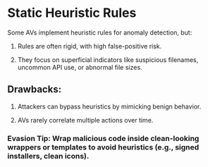 # Static Heuristic Rules

Some AVs implement heuristic rules for anomaly detection, but:

1) Rules are often rigid, with high false-positive risk.

2) They focus on superficial indicators like suspicious filenames, uncommon API use, or abnormal file sizes.

## Drawbacks:

1) Attackers can bypass heuristics by mimicking benign behavior.

2) AVs rarely correlate multiple actions over time.

### Evasion Tip: Wrap malicious code inside clean-looking wrappers or templates to avoid heuristics (e.g., signed installers, clean icons).
